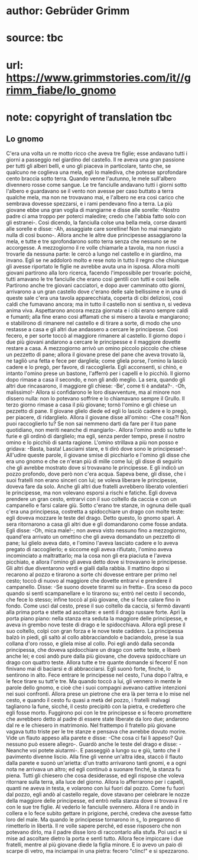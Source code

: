 # author: Gebrüder Grimm
# source: tbc
# url: https://www.grimmstories.com/it//grimm_fiabe/lo_gnomo
# note: copyright of translation tbc

## Lo gnomo 

C'era una volta un re motto ricco che aveva tre figlie; esse andavano
tutti i giorni a passeggio nel giardino del castello. Il re aveva una
gran passione per tutti gli alberi belli, e uno gli piaceva in
particolare, tanto che, se qualcuno ne coglieva una mela, egli lo
malediva, che potesse sprofondare cento braccia sotto terra. Quando
venne l'autunno, le mele sull'albero divennero rosse come sangue. Le
tre fanciulle andavano tutti i giorni sotto l'albero e guardavano se il
vento non avesse per caso buttato a terra qualche mela, ma non ne
trovavano mai, e l'albero ne era così carico che sembrava dovesse
spezzarsi, e i rami pendevano fino a terra. La più giovane ebbe una gran
voglia di mangiarne e disse alle sorelle: -Nostro padre ci ama troppo
per poterci maledire; credo che l'abbia fatto solo con gli estranei-.
Così dicendo, la fanciulla colse una bella mela, corse davanti alle
sorelle e disse: -Ah, assaggiate care sorelline! Non ho mai mangiato
nulla di così buono-. Allora anche le altre due principesse assaggiarono
la mela, e tutte e tre sprofondarono sotto terra senza che nessuno se ne
accorgesse. A mezzogiorno il re volle chiamarle a tavola, ma non riuscì
a trovarle da nessuna parte: le cercò a lungo nel castello e in
giardino, ma invano. Egli se ne addolorò molto e rese noto in tutto il
regno che chiunque gli avesse riportato le figlie ne avrebbe avuta una
in isposa. Allora molti giovani partirono alla loro ricerca, facendo
l'impossibile per trovarle: poiché‚ tutti amavano le tre fanciulle che
erano così gentili con tutti e così belle. Partirono anche tre giovani
cacciatori, e dopo aver camminato otto giorni, arrivarono a un gran
castello dove c'erano delle sale bellissime e in una di queste sale
c'era una tavola apparecchiata, coperta di cibi deliziosi, così caldi
che fumavano ancora; ma in tutto il castello non si sentiva n‚ si vedeva
anima viva. Aspettarono ancora mezza giornata e i cibi erano sempre
caldi e fumanti; alla fine erano così affamati che si misero a tavola e
mangiarono; e stabilirono di rimanere nel castello e di tirare a sorte,
di modo che uno restasse a casa e gli altri due andassero a cercare le
principesse. Così fecero, e per sorte toccò al maggiore rimanere al
castello. Il giorno dopo i due più giovani andarono a cercare le
principesse e il maggiore dovette restare a casa. A mezzogiorno arrivò
un omino piccolo piccolo che chiese un pezzetto di pane; allora il
giovane prese del pane che aveva trovato là, ne tagliò una fetta e fece
per dargliela; come gliela porse, l'omino la lasciò cadere e lo pregò,
per favore, di raccoglierla. Egli acconsentì, si chinò, e intanto
l'omino prese un bastone, l'afferrò per i capelli e lo picchiò. Il
giorno dopo rimase a casa il secondo, e non gli andò meglio. La sera,
quando gli altri due rincasarono, il maggiore gli chiese: -Be', come ti
è andata?-. -Oh, malissimo!- Allora si confidarono le loro disavventure,
ma al minore non dissero nulla: non lo potevano soffrire e lo chiamavano
sempre il Grullo. Il terzo giorno rimase a casa il più giovane; tornò
l'omino e gli chiese un pezzetto di pane. Il giovane glielo diede ed
egli lo lasciò cadere e lo pregò, per piacere, di ridarglielo. Allora il
giovane disse all'omino: -Che cosa?! Non puoi raccoglierlo tu? Se non
sai nemmeno darti da fare per il tuo pane quotidiano, non meriti neanche
di mangiarlo-. Allora l'omino andò su tutte le furie e gli ordinò di
darglielo; ma egli, senza perder tempo, prese il nostro omino e lo
picchiò di santa ragione. L'omino strillava a più non posso e gridava:
-Basta, basta! Lasciami stare, e ti dirò dove sono le principesse!-.
All'udire queste parole, il giovane smise di picchiarlo e l'omino gli
disse che era uno gnomo e che ce n'eran più di mille come lui; gli
disse di seguirlo che gli avrebbe mostrato dove si trovavano le
principesse. E gli indicò un pozzo profondo, dove però non c'era acqua.
Sapeva bene, gli disse, che i suoi fratelli non erano sinceri con lui;
se voleva liberare le principesse, doveva fare da solo. Anche gli altri
due fratelli avrebbero liberato volentieri le principesse, ma non
volevano esporsi a rischi e fatiche. Egli doveva prendere un gran cesto,
entrarvi con il suo coltello da caccia e con un campanello e farsi
calare giù. Sotto c'erano tre stanze, in ognuna delle quali c'era una
principessa, costretta a spidocchiare un drago con molte teste: egli
doveva mozzare le teste del drago. Detto questo, lo gnomo sparì. A sera
ritornarono a casa gli altri due e gli domandarono come fosse andata.
Egli disse: -Oh, mica male!-; non aveva visto nessuno fino a
mezzogiorno, quand'era arrivato un omettino che gli aveva domandato un
pezzetto di pane; lui glielo aveva dato, e l'omino l'aveva lasciato
cadere e lo aveva pregato di raccoglierlo; e siccome egli aveva
rifiutato, l'omino aveva incominciato a maltrattarlo; ma la cosa non
gli era piaciuta e l'aveva picchiato, e allora l'omino gli aveva detto
dove si trovavano le principesse. Gli altri due diventarono verdi e
gialli dalla rabbia. Il mattino dopo si recarono al pozzo e tirarono a
sorte chi dovesse entrare per primo nel cesto; toccò di nuovo al
maggiore che dovette entrarvi e prendere il campanello. Disse: -Se suono
dovete tirarmi su in fretta-. Era sceso da poco quando si sentì
scampanellare e lo tirarono su; entrò nel cesto il secondo, che fece lo
stesso; infine toccò al più giovane, che si fece calare fino in fondo.
Come uscì dal cesto, prese il suo coltello da caccia, si fermò davanti
alla prima porta e stette ad ascoltare: e sentì il drago russare forte.
Aprì la porta piano piano: nella stanza era seduta la maggiore delle
principesse, e aveva in grembo nove teste di drago e le spidocchiava.
Allora egli prese il suo coltello, colpì con gran forza e le nove teste
caddero. La principessa balzò in piedi, gli saltò al collo
abbracciandolo e baciandolo, prese la sua collana d'oro rosso, e gliela
mise al collo. Poi egli andò dalla seconda principessa, che doveva
spidocchiare un drago con sette teste, e liberò anche lei; e così andò
pure dalla più giovane, che doveva spidocchiare un drago con quattro
teste. Allora tutte e tre quante domande si fecero! E non finivano mai
di baciarsi e di abbracciarsi. Egli suonò forte, finché‚ lo sentirono in
alto. Fece entrare le principesse nel cesto, l'una dopo l'altra, e le
fece tirare su tutt'e tre. Ma quando toccò a lui, gli vennero in mente
le parole dello gnomo, e cioè che i suoi compagni avevano cattive
intenzioni nei suoi confronti. Allora prese un pietrone che era là per
terra e lo mise nel cesto, e quando il cesto fu quasi a metà del pozzo,
i fratelli malvagi tagliarono la fune, sicché‚ il cesto precipitò con la
pietra, e credettero che egli fosse morto. Fuggirono poi con le tre
principesse e si fecero promettere che avrebbero detto al padre di
essere state liberate da loro due; andarono dal re e le chiesero in
matrimonio. Nel frattempo il fratello più giovane vagava tutto triste
per le tre stanze e pensava che avrebbe dovuto morire. Vide un flauto
appeso alla parete e disse: -Che cosa ci fai lì appeso? Qui nessuno può
essere allegro-. Guardò anche le teste del drago e disse: -Neanche voi
potete aiutarmi-. E passeggiò a lungo su e giù, tanto che il pavimento
divenne liscio. Alla fine gli venne un'altra idea, staccò il flauto
dalla parete e suonò un'arietta: d'un tratto arrivarono tanti gnomi, e
a ogni nota ne arrivava un altro; ed egli continuò a suonare finché‚ la
stanza fu piena. Tutti gli chiesero che cosa desiderasse, ed egli
rispose che voleva ritornare sulla terra, alla luce del giorno. Allora
lo afferrarono per i capelli, quanti ne aveva in testa, e volarono con
lui fuori dal pozzo. Come fu fuori dal pozzo, egli andò al castello
regale, dove stavano per celebrare le nozze della maggiore delle
principesse, ed entrò nella stanza dove si trovava il re con le sue tre
figlie. Al vederlo le fanciulle svennero. Allora il re andò in collera e
lo fece subito gettare in prigione, perché‚ credeva che avesse fatto
loro del male. Ma quando le principesse tornarono in s‚, lo pregarono di
rimetterlo in libertà. Il re volle sapere perché‚ ed esse risposero che
non potevano dirlo, ma il padre disse loro di raccontarlo alla stufa.
Poi uscì e si mise ad ascoltare dietro la porta e sentì tutto. Allora
fece impiccare i due fratelli, mentre al più giovane diede la figlia
minore. E io avevo un paio di scarpe di vetro, ma inciampai in una
pietra: fecero "clinc!" e si spezzarono.
